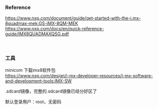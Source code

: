 ### Reference
https://www.nxp.com/document/guide/get-started-with-the-i.mx-8quadmax-mek:GS-iMX-8QM-MEK </br>
https://www.nxp.com/docs/en/quick-reference-guide/IMX8QUADMAXQSG.pdf
</br></br></br>
### 工具
minicom
下载imx8软件包</br>
https://www.nxp.com/design/i-mx-developer-resources/i-mx-software-and-development-tools:IMX-SW

.sdcard镜像，完整的.sdcard镜像已经分好区了

默认登录用户：root，无密码

